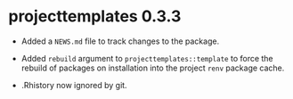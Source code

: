 # projecttemplates 0.3.3

* Added a `NEWS.md` file to track changes to the package.

* Added `rebuild` argument to `projecttemplates::template` to force the rebuild of packages on installation into the project `renv` package cache.

* .Rhistory now ignored by git.
